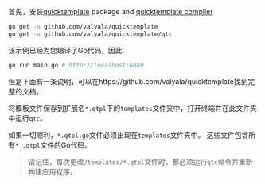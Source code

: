 首先，安装[quicktemplate](https://github.com/valyala/quicktemplate) package and [quicktemplate compiler](https://github.com/valyala/quicktemplate/tree/master/qtc)

```sh
go get -u github.com/valyala/quicktemplate
go get -u github.com/valyala/quicktemplate/qtc
```

该示例已经为您编译了Go代码，因此:
```sh
go run main.go # http://localhost:8080
```

但是下面有一条说明，可以在https://github.com/valyala/quicktemplate找到完整的文档。

将模板文件保存到扩展名`*.qtpl`下的`templates`文件夹中，打开终端并在此文件夹中运行`qtc`。

如果一切顺利，`*.qtpl.go`文件必须出现在`templates`文件夹中。 这些文件包含所有`* .qtpl`文件的Go代码。

> 请记住，每次更改`/templates/*.qtpl`文件时，都必须运行`qtc`命令并重新构建应用程序。